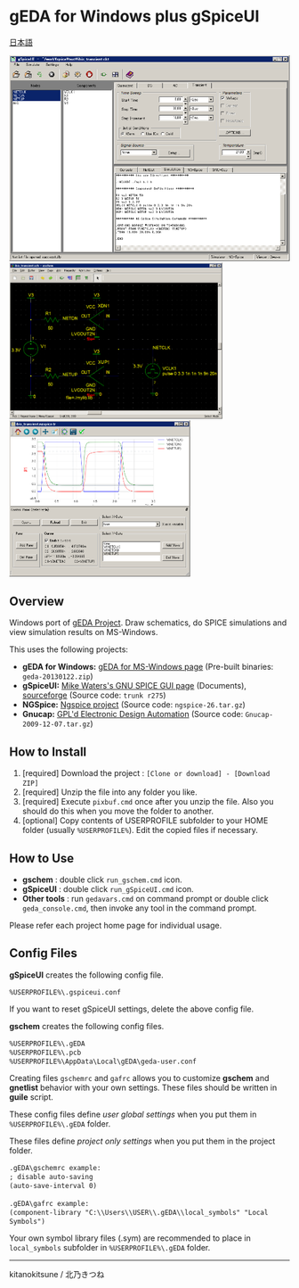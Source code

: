 # gEDA for Windows plus gSpiceUI
[日本語](./README_JP.md)


<img src="./gspiceui.png" width="600px" alt="gspiceui" title="gspiceui">

<img src="./gschem.png" height="280px" alt="gschem" title="gschem">
<img src="./waveviewer.png" height="280px" alt="waveviewer" title="waveviewer">

## Overview
Windows port of [gEDA Project](http://www.geda-project.org/ ).
Draw schematics, do SPICE simulations and view simulation results on MS-Windows.

This uses the following projects:

* **gEDA for Windows:** [gEDA for MS-Windows page](http://bibo.iqo.uni-hannover.de/dokuwiki/doku.php?id=english:geda_for_ms-windows ) (Pre-built binaries: `geda-20130122.zip`)
* **gSpiceUI:** [Mike Waters's GNU SPICE GUI page](http://users.tpg.com.au/micksw012/gspiceui.html ) (Documents),  [sourceforge](https://sourceforge.net/p/gspiceui/code/HEAD/tree/trunk/ ) (Source code: `trunk r275`)
* **NGSpice:** [Ngspice project](https://sourceforge.net/projects/ngspice/files/ng-spice-rework/old-releases/26/ ) (Source code: `ngspice-26.tar.gz`)
* **Gnucap:** [GPL'd Electronic Design Automation](https://osdn.net/projects/sfnet_geda/releases/ ) (Source code: `Gnucap-2009-12-07.tar.gz`)


## How to Install
1. [required] Download the project : `[Clone or download] - [Download ZIP]`
1. [required] Unzip the file into any folder you like.
1. [required] Execute `pixbuf.cmd` once after you unzip the file. Also you should do this when you move the folder to another.
1. [optional] Copy contents of USERPROFILE subfolder to your HOME folder (usually `%USERPROFILE%`). Edit the copied files if necessary.


## How to Use
* **gschem** : double click `run_gschem.cmd` icon.
* **gSpiceUI** : double click `run_gSpiceUI.cmd` icon.
* **Other tools** : run `gedavars.cmd` on command prompt or double click `geda_console.cmd`, then invoke any tool in the command prompt.

Please refer each project home page for individual usage.

## Config Files
__gSpiceUI__ creates the following config file.

    %USERPROFILE%\.gspiceui.conf

If you want to reset gSpiceUI settings, delete the above config file.

__gschem__ creates the following config files.

    %USERPROFILE%\.gEDA
    %USERPROFILE%\.pcb
    %USERPROFILE%\AppData\Local\gEDA\geda-user.conf

Creating files `gschemrc` and `gafrc` allows you to customize  __gschem__ and __gnetlist__ behavior with your own settings. These files should be written in  __guile__ script.

These config files define *user global settings* when you put them in `%USERPROFILE%\.gEDA` folder.

These files define *project only settings* when you put them in the project folder.

    .gEDA\gschemrc example:
    ; disable auto-saving
    (auto-save-interval 0)
    
    .gEDA\gafrc example:
    (component-library "C:\\Users\\USER\\.gEDA\\local_symbols" "Local Symbols")


Your own symbol library files (.sym) are recommended to place in `local_symbols` subfolder in `%USERPROFILE%\.gEDA` folder.

---
kitanokitsune / 北乃きつね
